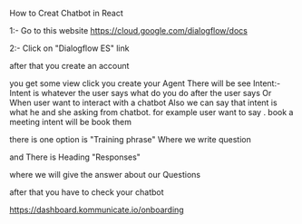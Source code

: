 How to Creat Chatbot in React

1:- Go to this website
 https://cloud.google.com/dialogflow/docs
 
 2:- Click on "Dialogflow ES" link 
 
 after that you create an account
 
 you get some view click you create your Agent
There will be see Intent:- 
Intent is whatever the user says what do you do after the user says
Or
When user want to interact with a chatbot Also we can say that intent is what he and she asking from chatbot.
for example user want to say . book a meeting intent will be book them	

there is  one option is "Training phrase"
Where we write question 

and There is Heading "Responses"

where we will give the answer about our Questions


after that you  have  to check your chatbot

https://dashboard.kommunicate.io/onboarding